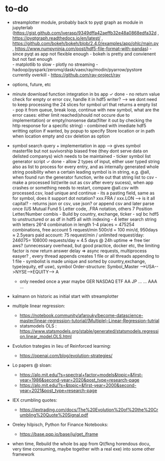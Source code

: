# to-do

- streamplotter module, probably back to pyqt graph as module in jupyterlab (https://gist.github.com/iverasp/9349dffa42aeffb32e48a0868edfa32d ,                                                                                                                  https://pyqtgraph.readthedocs.io/en/latest/ ,                                                                                                                                      https://github.com/bokeh/bokeh/blob/2.4.0/examples/app/ohlc/main.py ,
                                                                             https://www.numpyninja.com/post/hdf5-file-format-with-pandas)
        - since pyqt as app not flexible enough
        - bokeh is pretty and convienent but not fast enough   
        - matplotlib to slow
        - plotly no streaming
        - hadoop/pyspark/zeromq/dask/vaex/ray/modin/pyarrow/pystore currently overkill 
        - https://github.com/ray-project/ray


- options, future, etc



- minute download function integration in bs app           ✓ done
        - no return value check for empty or error csv, handle it in hdf5 writer?  --> we dont need to keep processing the 24 slices for symbol url that returns a empty list
        - pop it from queue, break loop, continue with new symbol, what are the error cases: either limit reached(should not occure due to implementation) or empty/nonsense               data(filter it out by checking the http response for a specific string)
        - combined with imediate hdf5 writting option if wanted, by popup to specify Store location or in path when location empty and csv deletion as option

- symbol search query + implementation in app --> gives symbol masterfile but not suvivorship biased free (they dont serve data on delisted companys) wich needs to be maintained 
        - ticker symbol list generator script              ✓ done
        - allow 2 types of input, either user typed string also as list to process for every entry, and as internally generated whole string posibility when a certain leading             symbol is in string, e.g. @all, when found run the generator function, write out that string list to csv
        - make a processed list(write out as csv after every sucess), when app crashes or something needs to restart, compare @all.csv with processed.csv, load unique and                 continue
        - its a pasting field, same as for symbol, does it support dot notation? xxx.FRA / xxx.LON  --> is it all capital?
        - returns json or csv, use json? or append csv and later parse once (US Mutual Fund 5 Letter code, .FRA notation, others 7 Position Letter/Number combis
        - Build by country, exchange, ticker
        - sql bc hdf5 to unstructured or as df in hdf5 all with indexing
        - 4 letter search string with letters 26^4 combination in length 1-4 places = 475254 combinations, free account 5 request/min 500r/d = 100 min/d, 950days ≈ 2.5years
         paid account: 75 request/min / unlimited request/day: 24*60*75= 108000 requests/day  ≈ 4.5 days @ 24h uptime ⇒ free tier aws? (unnecessary overhead, but good practice,          docker etc, the limiting factor is now return answer delay ⇒ async requests, multiprocess easyer? , every thread appends creates 1 file or all threads appending to 1            file
        - symbolist is made unique and sorted by country,exchange, type(equity, etf usw), symbol    Order-structure: Symbol_Master -->USA-->NYSE-->EQUITY--> A
     - only needed once a year maybe                                                                                                  GER   NASDAQ ETF       AA
                                                                                                                                      JP    ...    ...       AAA
                                                                                                                                      ...
- kalmann on historic as initial start with streamplotter



- multiple linear regression:
    - https://notebook.community/afarouky/become-datascience-master/linear-regression-tutorial/(Multiple)-Linear-Regression-tutrial
    - statsmodels OLS : https://www.statsmodels.org/stable/generated/statsmodels.regression.linear_model.OLS.html

- Evolution trategies in lieu of Reinforced learning:
    - https://openai.com/blog/evolution-strategies/

- Lo papers @ sloan:
   - https://alo.mit.edu/?s=spectral+factor+models&topic=&first-year=1986&second-year=2020&post_type=research-page
   - https://alo.mit.edu/?s=&topic=&first-year=2000&second-year=2021&post_type=research-page

- IEX crumbling quotes:
   - https://iextrading.com/docs/The%20Evolution%20of%20the%20Crumbling%20Quote%20Signal.pdf

- Oreley hilpisch, Python for Finance Notebooks:
  - https://base.pqp.io/base/ju/get_iframe 



- when time, Rebuild the whole bs app from Qt(fkng horendous docu, very time consuming, maybe together with a real exe) into some other framework
